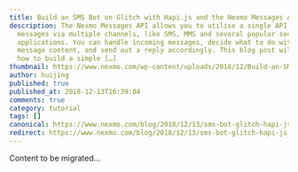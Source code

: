 ```yaml
---
title: Build an SMS Bot on Glitch with Hapi.js and the Nexmo Messages API
description: The Nexmo Messages API allows you to utilise a single API to send
  messages via multiple channels, like SMS, MMS and several popular social chat
  applications. You can handle incoming messages, decide what to do with the
  message content, and send out a reply accordingly. This blog post will cover
  how to build a simple […]
thumbnail: https://www.nexmo.com/wp-content/uploads/2018/12/Build-an-SMS-bot-on-Glitch-with-Hapi.js-and-the-Nexmo-Messages-API.png
author: huijing
published: true
published_at: 2018-12-13T16:39:04
comments: true
category: tutorial
tags: []
canonical: https://www.nexmo.com/blog/2018/12/13/sms-bot-glitch-hapi-js-nexmo-messages-api-dr
redirect: https://www.nexmo.com/blog/2018/12/13/sms-bot-glitch-hapi-js-nexmo-messages-api-dr
---
```

Content to be migrated...